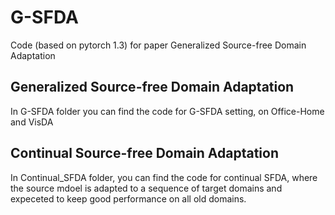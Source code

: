 # G-SFDA
Code (based on pytorch 1.3) for paper Generalized Source-free Domain Adaptation

## Generalized Source-free Domain Adaptation

In G-SFDA folder you can find the code for G-SFDA setting, on Office-Home and VisDA

## Continual Source-free Domain Adaptation

In Continual_SFDA folder, you can find the code for continual SFDA, where the source mdoel is adapted to a sequence of target domains and expeceted to keep good performance on all old domains.

